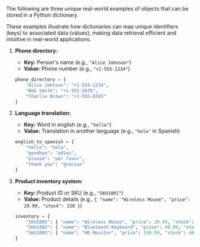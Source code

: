 The following are three unique real-world examples of objects that can be stored in a Python dictionary.

These examples illustrate how dictionaries can map unique identifiers (keys) to associated data (values),
making data retrieval efficient and intuitive in real-world applications.

1. **Phone directory:**
    - **Key:** Person's name (e.g., `"Alice Johnson"`)
    - **Value:** Phone number (e.g., `"+1-555-1234"`)

   ```python
   phone_directory = {
       "Alice Johnson": "+1-555-1234",
       "Bob Smith": "+1-555-5678",
       "Charlie Brown": "+1-555-8765"
   }
   ```

2. **Language translation:**
    - **Key:** Word in english (e.g., `"hello"`)
    - **Value:** Translation in another language (e.g., `"hola"` in Spanish)

   ```python
   english_to_spanish = {
       "hello": "hola",
       "goodbye": "adios",
       "please": "por favor",
       "thank you": "gracias"
   }
   ```

3. **Product inventory system:**
    - **Key:** Product ID or SKU (e.g., `"SKU1001"`)
    - **Value:** Product details (e.g., `{ "name": "Wireless Mouse", "price": 29.99, "stock": 150 }`)

   ```python
   inventory = {
       "SKU1001": { "name": "Wireless Mouse", "price": 29.99, "stock": 150 },
       "SKU1002": { "name": "Bluetooth Keyboard", "price": 49.99, "stock": 85 },
       "SKU1003": { "name": "HD Monitor", "price": 199.99, "stock": 40 }
   }
   ```